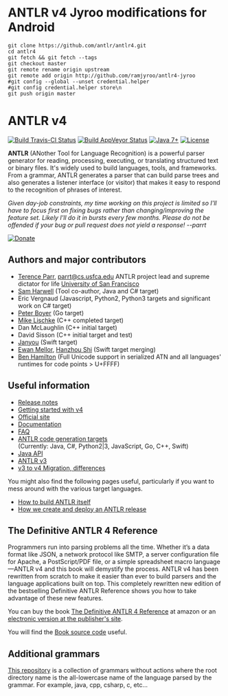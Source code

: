 # ANTLR v4 Jyroo modifications for Android

```
git clone https://github.com/antlr/antlr4.git
cd antlr4
git fetch && git fetch --tags
git checkout master
git remote rename origin upstream
git remote add origin http://github.com/ramjyroo/antlr4-jyroo
#git config --global --unset credential.helper
#git config credential.helper store\n
git push origin master
```

# ANTLR v4

[![Build Travis-CI Status](https://travis-ci.org/antlr/antlr4.svg?branch=master)](https://travis-ci.org/antlr/antlr4) [![Build AppVeyor  Status](https://ci.appveyor.com/api/projects/status/5acpbx1pg7bhgh8v/branch/master?svg=true)](https://ci.appveyor.com/project/parrt/antlr4) [![Java 7+](https://img.shields.io/badge/java-7+-4c7e9f.svg)](http://java.oracle.com) [![License](https://img.shields.io/badge/license-BSD-blue.svg)](https://raw.githubusercontent.com/antlr/antlr4/master/LICENSE.txt)

**ANTLR** (ANother Tool for Language Recognition) is a powerful parser generator for reading, processing, executing, or translating structured text or binary files. It's widely used to build languages, tools, and frameworks. From a grammar, ANTLR generates a parser that can build parse trees and also generates a listener interface (or visitor) that makes it easy to respond to the recognition of phrases of interest.

_Given day-job constraints, my time working on this project is limited so I'll have to focus first on fixing bugs rather than changing/improving the feature set. Likely I'll do it in bursts every few months. Please do not be offended if your bug or pull request does not yield a response! --parrt_

[![Donate](https://www.paypal.com/en_US/i/btn/x-click-butcc-donate.gif)](https://www.paypal.com/cgi-bin/webscr?cmd=_s-xclick&hosted_button_id=BF92STRXT8F8Q)

## Authors and major contributors

-   [Terence Parr](http://www.cs.usfca.edu/~parrt/), parrt@cs.usfca.edu
    ANTLR project lead and supreme dictator for life
    [University of San Francisco](http://www.usfca.edu/)
-   [Sam Harwell](http://tunnelvisionlabs.com/) (Tool co-author, Java and C# target)
-   Eric Vergnaud (Javascript, Python2, Python3 targets and significant work on C# target)
-   [Peter Boyer](https://github.com/pboyer) (Go target)
-   [Mike Lischke](http://www.soft-gems.net/) (C++ completed target)
-   Dan McLaughlin (C++ initial target)
-   David Sisson (C++ initial target and test)
-   [Janyou](https://github.com/janyou) (Swift target)
-   [Ewan Mellor](https://github.com/ewanmellor), [Hanzhou Shi](https://github.com/hanjoes) (Swift target merging)
-   [Ben Hamilton](https://github.com/bhamiltoncx) (Full Unicode support in serialized ATN and all languages' runtimes for code points > U+FFFF)

## Useful information

-   [Release notes](https://github.com/antlr/antlr4/releases)
-   [Getting started with v4](https://github.com/antlr/antlr4/blob/master/doc/getting-started.md)
-   [Official site](http://www.antlr.org/)
-   [Documentation](https://github.com/antlr/antlr4/blob/master/doc/index.md)
-   [FAQ](https://github.com/antlr/antlr4/blob/master/doc/faq/index.md)
-   [ANTLR code generation targets](https://github.com/antlr/antlr4/blob/master/doc/targets.md)<br>(Currently: Java, C#, Python2|3, JavaScript, Go, C++, Swift)
-   [Java API](http://www.antlr.org/api/Java/index.html)
-   [ANTLR v3](http://www.antlr3.org/)
-   [v3 to v4 Migration, differences](https://github.com/antlr/antlr4/blob/master/doc/faq/general.md)

You might also find the following pages useful, particularly if you want to mess around with the various target languages.

-   [How to build ANTLR itself](https://github.com/antlr/antlr4/blob/master/doc/building-antlr.md)
-   [How we create and deploy an ANTLR release](https://github.com/antlr/antlr4/blob/master/doc/releasing-antlr.md)

## The Definitive ANTLR 4 Reference

Programmers run into parsing problems all the time. Whether it’s a data format like JSON, a network protocol like SMTP, a server configuration file for Apache, a PostScript/PDF file, or a simple spreadsheet macro language—ANTLR v4 and this book will demystify the process. ANTLR v4 has been rewritten from scratch to make it easier than ever to build parsers and the language applications built on top. This completely rewritten new edition of the bestselling Definitive ANTLR Reference shows you how to take advantage of these new features.

You can buy the book [The Definitive ANTLR 4 Reference](http://amzn.com/1934356999) at amazon or an [electronic version at the publisher's site](https://pragprog.com/book/tpantlr2/the-definitive-antlr-4-reference).

You will find the [Book source code](http://pragprog.com/titles/tpantlr2/source_code) useful.

## Additional grammars

[This repository](https://github.com/antlr/grammars-v4) is a collection of grammars without actions where the
root directory name is the all-lowercase name of the language parsed
by the grammar. For example, java, cpp, csharp, c, etc...

